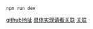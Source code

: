 
```
npm run dev
```

[github地址](https://github.com/atJiangBei/small-swiper)
[具体实现请看关联](https://atjiangbei.github.io/2019/04/04/%E6%89%8B%E5%8A%A8%E5%AE%9E%E7%8E%B0%E4%B8%80%E4%B8%AA%E6%BB%91%E5%8A%A8%E8%BD%AE%E6%92%AD%E5%9B%BE.html)
[关联](https://atjiangbei.github.io/)